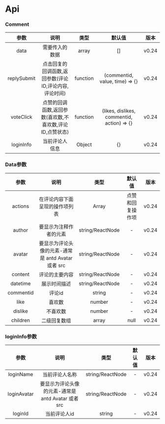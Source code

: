 # Api

### Comment

| 参数         | 说明      | 类型 | 默认值 | 版本 |
| :--------:  | :-------: | :-------: | :-------: | :-------: |
| data        | 需要传入的数据 | array  |    []    | v0.24  |
| replySubmit | 点击回复的回调函数,返回参数(评论ID,评论内容,评论时间)|function|(commentid, value, time) => {}| v0.24|
| voteClick   |  点赞的回调函数,返回参数(喜欢数,不喜欢数,评论ID,点赞状态)|function|(likes, dislikes, commentid, action) => {}| v0.24|
| loginInfo   |  当前评论人信息 |  Object  |  {}  |  v0.24  |

### Data参数

| 参数     | 说明     | 类型 | 默认值 | 版本 |
| :--------:  | :-------: | :-------: | :-------: | :-------: |
|actions   | 在评论内容下面呈现的操作项列表 | Array   | 点赞和回复操作项    | v0.24       |
|author     | 要显示为注释作者的元素 | string/ReactNode   | -       | v0.24       |
|avatar  | 要显示为评论头像的元素-通常是 antd Avatar 或者 src | string/ReactNode | -       | v0.24        |
|content  | 评论的主要内容 | string/ReactNode  | -       | v0.24        |
|datetime  | 展示时间描述 | string/ReactNode | -       | v0.24        |
|commentid  | 评论id | string   | -       | v0.24        |
|like   | 喜欢数 | number       | -            | v0.24       |
|dislike| 不喜欢数 | number    | -       | v0.24 |
|children     | 二级回复数组    | array     | null       | v0.24      |

### loginInfo参数

| 参数     | 说明     | 类型 | 默认值 | 版本 |
| :--------:  | :-------: | :-------: | :-------: | :-------: |
|loginName    | 当前评论人名称 | string/ReactNode   | -       | v0.24       |
|loginAvatar  | 要显示为评论头像的元素-通常是 antd Avatar 或者 src | string/ReactNode | -       | v0.24        |
|loginId  | 当前评论人id | string   | -       | v0.24        |




